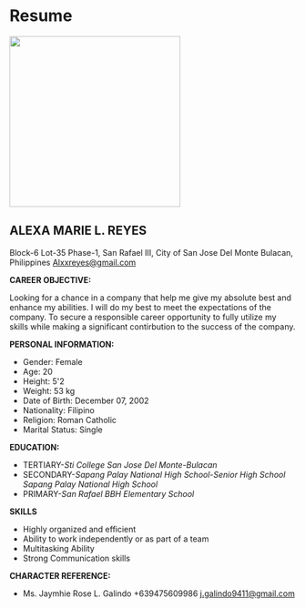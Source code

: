 # Resume

<img src="https://github.com/ReyesAlexa/Resume/assets/134628845/cbda9ba0-7876-495f-96db-8ce6f2aa7bf8" width=300 height=300>

## ALEXA MARIE L. REYES
Block-6 Lot-35 Phase-1, San Rafael III, City of San Jose Del Monte Bulacan, Philippines
Alxxreyes@gmail.com

**CAREER OBJECTIVE:**

Looking for a chance in a company that help me give my absolute best and enhance my abilities. I will do my best to meet the expectations of the company. To secure a responsible career opportunity to fully utilize my skills while making a significant contirbution to the success of the company.


**PERSONAL INFORMATION:**
- Gender: Female
- Age: 20
- Height: 5'2
- Weight: 53 kg
- Date of Birth: December 07, 2002
- Nationality: Filipino
- Religion: Roman Catholic
- Marital Status: Single

**EDUCATION:**
- TERTIARY-*Sti College San Jose Del Monte-Bulacan*
- SECONDARY-*Sapang Palay National High School-Senior High School* *Sapang Palay National High School*
- PRIMARY-*San Rafael BBH Elementary School*

**SKILLS**
- Highly organized and efficient
- Ability to work independently or as part of a team
- Multitasking Ability
- Strong Communication skills

**CHARACTER REFERENCE:**
- Ms. Jaymhie Rose L. Galindo +639475609986 j.galindo9411@gmail.com


